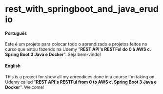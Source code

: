 # rest_with_springboot_and_java_erudio
#### Português ####
Este é um projeto para colocar todo o aprendizado e projetos feitos no curso que estou fazendo na Udemy "__REST API's RESTFul do 0 à AWS c. Spring Boot 3 Java e Docker__". Seja bem-vindo!

#### English #### 
This is a project for show all my aprendices done in a course I'm taking on Udemy called "__REST API's RESTFul from 0 to AWS c. Spring Boot 3 Java e Docker__". Welcome!
